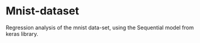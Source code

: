 # Mnist-dataset
Regression analysis of the mnist data-set, using  the Sequential model from keras library.
